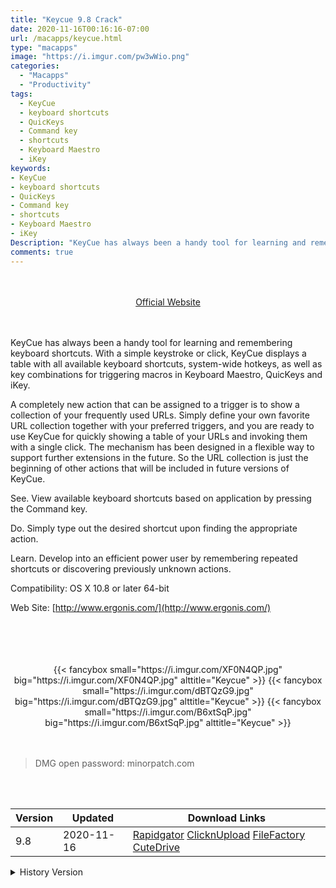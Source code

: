 ```yaml
---
title: "Keycue 9.8 Crack"
date: 2020-11-16T00:16:16-07:00
url: /macapps/keycue.html
type: "macapps"
image: "https://i.imgur.com/pw3wWio.png"
categories:
  - "Macapps"
  - "Productivity"
tags:
  - KeyCue
  - keyboard shortcuts
  - QuicKeys
  - Command key
  - shortcuts
  - Keyboard Maestro
  - iKey
keywords:
- KeyCue
- keyboard shortcuts
- QuicKeys
- Command key
- shortcuts
- Keyboard Maestro
- iKey
Description: "KeyCue has always been a handy tool for learning and remembering keyboard shortcuts. With a simple keystroke or click"
comments: true
---
```


<br/>
<br/>
<center>
<a href="http://www.ergonis.com/" target="blank"><div class="border px-4 border-blue-500 rounded-lg transition duration-500 
    ease-in-out w-48 text-lg text-blue-500 text-center hover:bg-blue-500 hover:text-white">
  Official Website 
</div></a>
</center>
<br/>
<br/>

KeyCue has always been a handy tool for learning and remembering keyboard shortcuts. With a simple keystroke or click, KeyCue displays a table with all available keyboard shortcuts, system-wide hotkeys, as well as key combinations for triggering macros in Keyboard Maestro, QuicKeys and iKey.

A completely new action that can be assigned to a trigger is to show a collection of your frequently used URLs. Simply define your own favorite URL collection together with your preferred triggers, and you are ready to use KeyCue for quickly showing a table of your URLs and invoking them with a single click. The mechanism has been designed in a flexible way to support further extensions in the future. So the URL collection is just the beginning of other actions that will be included in future versions of KeyCue.

See. View available keyboard shortcuts based on application by pressing the Command key.

Do. Simply type out the desired shortcut upon finding the appropriate action.

Learn. Develop into an efficient power user by remembering repeated shortcuts or discovering previously unknown actions.

Compatibility: OS X 10.8 or later 64-bit

Web Site: [http://www.ergonis.com/](http://www.ergonis.com/)

<br/>
<br/>
<script async src="https://pagead2.googlesyndication.com/pagead/js/adsbygoogle.js"></script>
<ins class="adsbygoogle"
     style="display:block; text-align:center;"
     data-ad-layout="in-article"
     data-ad-format="fluid"
     data-ad-client="ca-pub-8746275014476192"
     data-ad-slot="5144997159"></ins>
<script>
     (adsbygoogle = window.adsbygoogle || []).push({});
</script>
<br/>
<br/>


<center>
<div class="w-full grid grid-cols-3 flex gap-2">
{{< fancybox small="https://i.imgur.com/XF0N4QP.jpg" big="https://i.imgur.com/XF0N4QP.jpg" alttitle="Keycue" >}}
{{< fancybox small="https://i.imgur.com/dBTQzG9.jpg" big="https://i.imgur.com/dBTQzG9.jpg" alttitle="Keycue" >}}
{{< fancybox small="https://i.imgur.com/B6xtSqP.jpg" big="https://i.imgur.com/B6xtSqP.jpg" alttitle="Keycue" >}}
</div>
</center>

<br/>
<br/>


> DMG open password: minorpatch.com

<br/>

<br/>
<div id="history_version" class="history_version">

| Version | Updated | Download Links |
| ---- | ---- | ---- |
| 9.8 | 2020-11-16 | [Rapidgator](https://ouo.io/4XlekM)   [ClicknUpload](https://ouo.io/5ocpziC)   [FileFactory](https://ouo.io/iE1bz6)   [CuteDrive](https://ouo.io/iLJupJ) |
<details>
<summary>History Version</summary>

| Version | Updated | Download Links |
| ---- | ---- | ---- |
| 9.7 | 2020-02-12 | [UsersCloud](https://ouo.io/aPiaOLz)   [ClicknUpload](https://ouo.io/SQm8m5I)   [Mega](https://ouo.io/1rz2U2)   [CuteDrive](https://ouo.io/1Y23Fw) |
</details>

</div>
